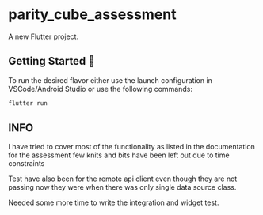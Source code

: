 # parity_cube_assessment

A new Flutter project.

## Getting Started 🚀


To run the desired flavor either use the launch configuration in VSCode/Android Studio or use the following commands:

```sh
flutter run
```


## INFO
I have tried to cover most of the functionality as listed in the documentation for the assessment few knits and bits have been left out due to time constraints

Test have also been for the remote api client even though they are not passing now they were when there was only single data source class.

Needed some more time to write the integration and widget test.